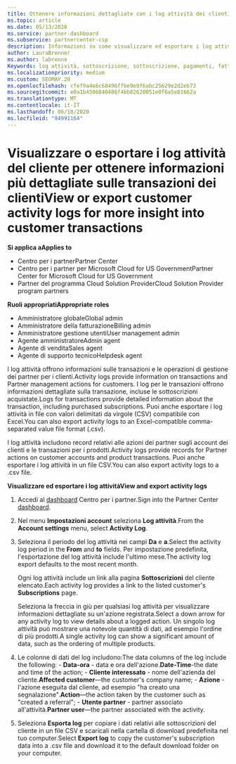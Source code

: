 ```yaml
---
title: Ottenere informazioni dettagliate con i log attività dei clienti
ms.topic: article
ms.date: 05/13/2020
ms.service: partner-dashboard
ms.subservice: partnercenter-csp
description: Informazioni su come visualizzare ed esportare i log attività per ottenere informazioni sulle transazioni degli account del cliente e altre attività di gestione dei partner correlate ai clienti.
author: LauraBrenner
ms.author: labrenne
Keywords: log attività, sottoscrizione, sottoscrizione, pagamenti, fatturazione, transazioni
ms.localizationpriority: medium
ms.custom: SEOMAY.20
ms.openlocfilehash: cfef9a4e6c68496ffbe9e9f6abc25629e2d2eb73
ms.sourcegitcommit: e0a1b4506840486f4bb82620051e0f6a5e81662a
ms.translationtype: MT
ms.contentlocale: it-IT
ms.lasthandoff: 06/18/2020
ms.locfileid: "84991164"
---
```

# <a name="view-or-export-customer-activity-logs-for-more-insight-into-customer-transactions"></a><span data-ttu-id="6be6a-104">Visualizzare o esportare i log attività del cliente per ottenere informazioni più dettagliate sulle transazioni dei clienti</span><span class="sxs-lookup"><span data-stu-id="6be6a-104">View or export customer activity logs for more insight into customer transactions</span></span>

<span data-ttu-id="6be6a-105">**Si applica a**</span><span class="sxs-lookup"><span data-stu-id="6be6a-105">**Applies to**</span></span>

- <span data-ttu-id="6be6a-106">Centro per i partner</span><span class="sxs-lookup"><span data-stu-id="6be6a-106">Partner Center</span></span>
- <span data-ttu-id="6be6a-107">Centro per i partner per Microsoft Cloud for US Government</span><span class="sxs-lookup"><span data-stu-id="6be6a-107">Partner Center for Microsoft Cloud for US Government</span></span>
- <span data-ttu-id="6be6a-108">Partner del programma Cloud Solution Provider</span><span class="sxs-lookup"><span data-stu-id="6be6a-108">Cloud Solution Provider program partners</span></span>

<span data-ttu-id="6be6a-109">**Ruoli appropriati**</span><span class="sxs-lookup"><span data-stu-id="6be6a-109">**Appropriate roles**</span></span>

- <span data-ttu-id="6be6a-110">Amministratore globale</span><span class="sxs-lookup"><span data-stu-id="6be6a-110">Global admin</span></span>
- <span data-ttu-id="6be6a-111">Amministratore della fatturazione</span><span class="sxs-lookup"><span data-stu-id="6be6a-111">Billing admin</span></span>
- <span data-ttu-id="6be6a-112">Amministratore gestione utenti</span><span class="sxs-lookup"><span data-stu-id="6be6a-112">User management admin</span></span>
- <span data-ttu-id="6be6a-113">Agente amministratore</span><span class="sxs-lookup"><span data-stu-id="6be6a-113">Admin agent</span></span>
- <span data-ttu-id="6be6a-114">Agente di vendita</span><span class="sxs-lookup"><span data-stu-id="6be6a-114">Sales agent</span></span>
- <span data-ttu-id="6be6a-115">Agente di supporto tecnico</span><span class="sxs-lookup"><span data-stu-id="6be6a-115">Helpdesk agent</span></span>

<span data-ttu-id="6be6a-116">I log attività offrono informazioni sulle transazioni e le operazioni di gestione dei partner per i clienti.</span><span class="sxs-lookup"><span data-stu-id="6be6a-116">Activity logs provide information on transactions and Partner management actions for customers.</span></span> <span data-ttu-id="6be6a-117">I log per le transazioni offrono informazioni dettagliate sulla transazione, incluse le sottoscrizioni acquistate.</span><span class="sxs-lookup"><span data-stu-id="6be6a-117">Logs for transactions provide detailed information about the transaction, including purchased subscriptions.</span></span> <span data-ttu-id="6be6a-118">Puoi anche esportare i log attività in file con valori delimitati da virgole (CSV) compatibile con Excel.</span><span class="sxs-lookup"><span data-stu-id="6be6a-118">You can also export activity logs to an Excel-compatible comma-separated value file format (.csv).</span></span>

<span data-ttu-id="6be6a-119">I log attività includono record relativi alle azioni dei partner sugli account dei clienti e le transazioni per i prodotti.</span><span class="sxs-lookup"><span data-stu-id="6be6a-119">Activity logs provide records for Partner actions on customer accounts and product transactions.</span></span> <span data-ttu-id="6be6a-120">Puoi anche esportare i log attività in un file CSV.</span><span class="sxs-lookup"><span data-stu-id="6be6a-120">You can also export activity logs to a .csv file.</span></span>

<span data-ttu-id="6be6a-121">**Visualizzare ed esportare i log attività**</span><span class="sxs-lookup"><span data-stu-id="6be6a-121">**View and export activity logs**</span></span>

1. <span data-ttu-id="6be6a-122">Accedi al [dashboard](https://partner.microsoft.com/dashboard) Centro per i partner.</span><span class="sxs-lookup"><span data-stu-id="6be6a-122">Sign into the Partner Center [dashboard](https://partner.microsoft.com/dashboard).</span></span>

2. <span data-ttu-id="6be6a-123">Nel menu **Impostazioni account** seleziona **Log attività**.</span><span class="sxs-lookup"><span data-stu-id="6be6a-123">From the **Account settings** menu, select **Activity Log**.</span></span>
2.  <span data-ttu-id="6be6a-124">Seleziona il periodo del log attività nei campi **Da** e **a**.</span><span class="sxs-lookup"><span data-stu-id="6be6a-124">Select the activity log period in the **From** and **to** fields.</span></span> <span data-ttu-id="6be6a-125">Per impostazione predefinita, l'esportazione del log attività include l'ultimo mese.</span><span class="sxs-lookup"><span data-stu-id="6be6a-125">The activity log export defaults to the most recent month.</span></span>

    <span data-ttu-id="6be6a-126">Ogni log attività include un link alla pagina **Sottoscrizioni** del cliente elencato.</span><span class="sxs-lookup"><span data-stu-id="6be6a-126">Each activity log provides a link to the listed customer's **Subscriptions** page.</span></span>

    <span data-ttu-id="6be6a-127">Seleziona la freccia in giù per qualsiasi log attività per visualizzare informazioni dettagliate su un'azione registrata.</span><span class="sxs-lookup"><span data-stu-id="6be6a-127">Select a down arrow for any activity log to view details about a logged action.</span></span> <span data-ttu-id="6be6a-128">Un singolo log attività può mostrare una notevole quantità di dati, ad esempio l'ordine di più prodotti.</span><span class="sxs-lookup"><span data-stu-id="6be6a-128">A single activity log can show a significant amount of data, such as the ordering of multiple products.</span></span>

3.   <span data-ttu-id="6be6a-129">Le colonne di dati del log includono:</span><span class="sxs-lookup"><span data-stu-id="6be6a-129">The data columns of the log include the following:</span></span>
    -   <span data-ttu-id="6be6a-130">**Data-ora** - data e ora dell'azione.</span><span class="sxs-lookup"><span data-stu-id="6be6a-130">**Date-Time**-the date and time of the action;</span></span>
    -   <span data-ttu-id="6be6a-131">**Cliente interessato** - nome dell'azienda del cliente.</span><span class="sxs-lookup"><span data-stu-id="6be6a-131">**Affected customer**—the customer's company name;</span></span>
    -   <span data-ttu-id="6be6a-132">**Azione** - l'azione eseguita dal cliente, ad esempio "ha creato una segnalazione".</span><span class="sxs-lookup"><span data-stu-id="6be6a-132">**Action**—the action taken by the customer such as "created a referral";</span></span>
    -   <span data-ttu-id="6be6a-133">**Utente partner** - partner associato all'attività.</span><span class="sxs-lookup"><span data-stu-id="6be6a-133">**Partner user**—the partner associated with the activity.</span></span>

4.  <span data-ttu-id="6be6a-134">Seleziona **Esporta log** per copiare i dati relativi alle sottoscrizioni del cliente in un file CSV e scaricali nella cartella di download predefinita nel tuo computer.</span><span class="sxs-lookup"><span data-stu-id="6be6a-134">Select **Export log** to copy the customer's subscription data into a .csv file and download it to the default download folder on your computer.</span></span>
    
 

 



